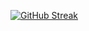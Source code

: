 [![GitHub Streak](https://streak-stats.demolab.com?user=dwp4647848687&theme=dark)](https://git.io/streak-stats)
